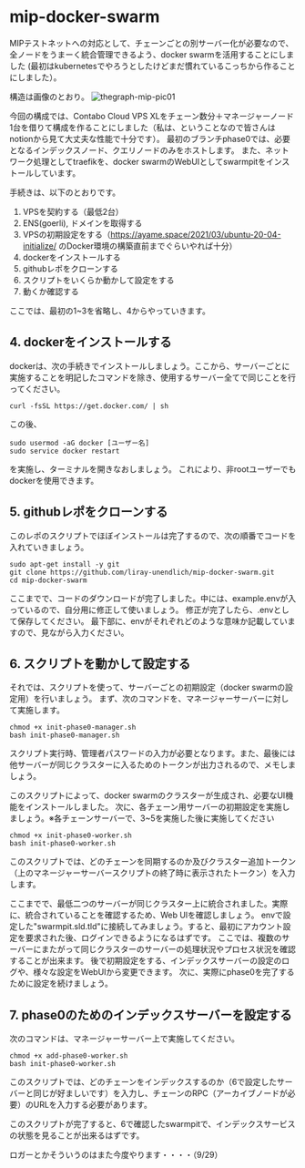 # mip-docker-swarm
MIPテストネットへの対応として、チェーンごとの別サーバー化が必要なので、全ノードをうまーく統合管理できるよう、docker swarmを活用することにしました
(最初はkubernetesでやろうとしたけどまだ慣れているこっちから作ることにしました）。

構造は画像のとおり。
![thegraph-mip-pic01](https://user-images.githubusercontent.com/15893314/193045327-07b08c45-a31e-4640-a26a-a95fe28f9a4c.png)

今回の構成では、Contabo Cloud VPS XLをチェーン数分＋マネージャーノード1台を借りて構成を作ることにしました（私は、ということなので皆さんはnotionから見て大丈夫な性能で十分です）。
最初のブランチphase0では、必要となるインデックスノード、クエリノードのみをホストします。
また、ネットワーク処理としてtraefikを、docker swarmのWebUIとしてswarmpitをインストールしています。

手続きは、以下のとおりです。
1. VPSを契約する（最低2台）
1. ENS(goerli), ドメインを取得する
1. VPSの初期設定をする（https://ayame.space/2021/03/ubuntu-20-04-initialize/ のDocker環境の構築直前までぐらいやれば十分）
1. dockerをインストールする
1. githubレポをクローンする
1. スクリプトをいくらか動かして設定をする
1. 動くか確認する

ここでは、最初の1~3を省略し、4からやっていきます。

## 4. dockerをインストールする
dockerは、次の手続きでインストールしましょう。ここから、サーバーごとに実施することを明記したコマンドを除き、使用するサーバー全てで同じことを行ってください。
```
curl -fsSL https://get.docker.com/ | sh
```
この後、
```
sudo usermod -aG docker [ユーザー名]
sudo service docker restart
```
を実施し、ターミナルを開きなおしましょう。
これにより、非rootユーザーでもdockerを使用できます。

## 5. githubレポをクローンする
このレポのスクリプトでほぼインストールは完了するので、次の順番でコードを入れていきましょう。
``` 
sudo apt-get install -y git
git clone https://github.com/liray-unendlich/mip-docker-swarm.git
cd mip-docker-swarm
```
ここまでで、コードのダウンロードが完了しました。中には、example.envが入っているので、自分用に修正して使いましょう。
修正が完了したら、.envとして保存してください。
最下部に、envがそれぞれどのような意味か記載していますので、見ながら入力ください。

## 6. スクリプトを動かして設定する
それでは、スクリプトを使って、サーバーごとの初期設定（docker swarmの設定用）を行いましょう。
まず、次のコマンドを、マネージャーサーバーに対して実施します。
```
chmod +x init-phase0-manager.sh
bash init-phase0-manager.sh
```
スクリプト実行時、管理者パスワードの入力が必要となります。また、最後には他サーバーが同じクラスターに入るためのトークンが出力されるので、メモしましょう。

このスクリプトによって、docker swarmのクラスターが生成され、必要なUI機能をインストールしました。
次に、各チェーン用サーバーの初期設定を実施しましょう。※各チェーンサーバーで、3~5を実施した後に実施してください
```
chmod +x init-phase0-worker.sh
bash init-phase0-worker.sh
```
このスクリプトでは、どのチェーンを同期するのか及びクラスター追加トークン（上のマネージャーサーバースクリプトの終了時に表示されたトークン）を入力します。

ここまでで、最低二つのサーバーが同じクラスター上に統合されました。実際に、統合されていることを確認するため、Web UIを確認しましょう。
envで設定した"swarmpit.sld.tld"に接続してみましょう。すると、最初にアカウント設定を要求された後、ログインできるようになるはずです。
ここでは、複数のサーバーにまたがって同じクラスターのサーバーの処理状況やプロセス状況を確認することが出来ます。
後で初期設定をする、インデックスサーバーの設定のログや、様々な設定をWebUIから変更できます。
次に、実際にphase0を完了するために設定を続けましょう。

## 7. phase0のためのインデックスサーバーを設定する
次のコマンドは、マネージャーサーバー上で実施してください。
```
chmod +x add-phase0-worker.sh
bash init-phase0-worker.sh
```
このスクリプトでは、どのチェーンをインデックスするのか（6で設定したサーバーと同じが好ましいです）を入力し、チェーンのRPC（アーカイブノードが必要）のURLを入力する必要があります。

このスクリプトが完了すると、6で確認したswarmpitで、インデックスサービスの状態を見ることが出来るはずです。

ロガーとかそういうのはまた今度やります・・・・（9/29）
